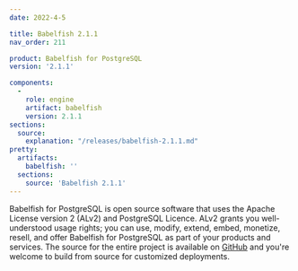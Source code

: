 ```yaml
---
date: 2022-4-5

title: Babelfish 2.1.1
nav_order: 211

product: Babelfish for PostgreSQL
version: '2.1.1'

components:
  -
    role: engine
    artifact: babelfish
    version: 2.1.1
sections:
  source:
    explanation: "/releases/babelfish-2.1.1.md"
pretty:
  artifacts:
    babelfish: ''
  sections:
    source: 'Babelfish 2.1.1'
---
```


Babelfish for PostgreSQL is open source software that uses the Apache License version 2 (ALv2) and PostgreSQL Licence. ALv2 grants you well-understood usage rights; you can use, modify, extend, embed, monetize, resell, and offer Babelfish for PostgreSQL as part of your products and services. The source for the entire project is available on [GitHub](https://github.com/babelfish-for-postgresql) and you're welcome to build from source for customized deployments. 

